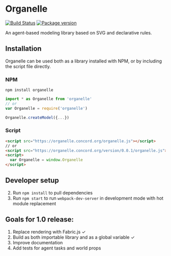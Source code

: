 




# Organelle
[![Build Status](https://travis-ci.org/concord-consortium/organelle.svg?branch=master)](https://travis-ci.org/concord-consortium/organelle) [![Package version](https://img.shields.io/npm/v/organelle.svg)](https://www.npmjs.com/package/organelle/)

An agent-based modeling library based on SVG and declarative rules.

## Installation

Organelle can be used both as a library installed with NPM, or by including the script file directly.

### NPM

```
npm install organelle
```

```js
import * as Organelle from 'organelle'
// or
var Organelle = require('organelle')

Organelle.createModel({...})
```

### Script

```html
<script src="https://organelle.concord.org/organelle.js"></script>
// or
<script src="https://organelle.concord.org/version/0.0.1/organelle.js"></script>
<script>
  var Organelle = window.Organelle
</script>
```

## Developer setup

2. Run `npm install` to pull dependencies
3. Run `npm start` to run `webpack-dev-server` in development mode with hot module replacement

## Goals for 1.0 release:

1. Replace rendering with Fabric.js ✓
2. Build as both importable library and as a global variable ✓
3. Improve documentation
4. Add tests for agent tasks and world props